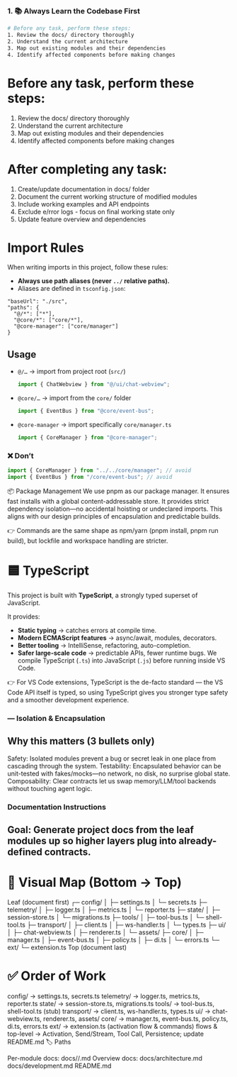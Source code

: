 ### 1. 📚 **Always Learn the Codebase First**

```bash
# Before any task, perform these steps:
1. Review the docs/ directory thoroughly
2. Understand the current architecture
3. Map out existing modules and their dependencies
4. Identify affected components before making changes
```

# Before any task, perform these steps:

1. Review the docs/ directory thoroughly
2. Understand the current architecture
3. Map out existing modules and their dependencies
4. Identify affected components before making changes

# After completing any task:

1. Create/update documentation in docs/ folder
2. Document the current working structure of modified modules
3. Include working examples and API endpoints
4. Exclude e/rror logs - focus on final working state only
5. Update feature overview and dependencies

# Import Rules

When writing imports in this project, follow these rules:

- **Always use path aliases (never `../` relative paths).**
- Aliases are defined in `tsconfig.json`:

```jsonc
"baseUrl": "./src",
"paths": {
  "@/*": ["*"],
  "@core/*": ["core/*"],
  "@core-manager": ["core/manager"]
}
```

## Usage

- `@/…` → import from project root (`src/`)
  ```ts
  import { ChatWebview } from "@/ui/chat-webview";
  ```
- `@core/…` → import from the `core/` folder
  ```ts
  import { EventBus } from "@core/event-bus";
  ```
- `@core-manager` → import specifically `core/manager.ts`
  ```ts
  import { CoreManager } from "@core-manager";
  ```

### ❌ Don’t

```ts
import { CoreManager } from "../../core/manager"; // avoid
import { EventBus } from "/core/event-bus"; // avoid
```

📦 Package Management
We use pnpm as our package manager.
It ensures fast installs with a global content-addressable store.
It provides strict dependency isolation—no accidental hoisting or undeclared imports.
This aligns with our design principles of encapsulation and predictable builds.

👉 Commands are the same shape as npm/yarn (pnpm install, pnpm run build), but lockfile and workspace handling are stricter.

# 🟦 TypeScript

This project is built with **TypeScript**, a strongly typed superset of JavaScript.

It provides:

- **Static typing** → catches errors at compile time.
- **Modern ECMAScript features** → async/await, modules, decorators.
- **Better tooling** → IntelliSense, refactoring, auto-completion.
- **Safer large-scale code** → predictable APIs, fewer runtime bugs.
  We compile TypeScript (`.ts`) into JavaScript (`.js`) before running inside VS Code.

👉 For VS Code extensions, TypeScript is the de-facto standard — the VS Code API itself is typed, so using TypeScript gives you stronger type safety and a smoother development experience.

### — Isolation & Encapsulation

## Why this matters (3 bullets only)

Safety: Isolated modules prevent a bug or secret leak in one place from cascading through the system.
Testability: Encapsulated behavior can be unit-tested with fakes/mocks—no network, no disk, no surprise global state.
Composability: Clear contracts let us swap memory/LLM/tool backends without touching agent logic.

### Documentation Instructions

## Goal: Generate project docs from the leaf modules up so higher layers plug into already-defined contracts.

# 📐 Visual Map (Bottom → Top)

Leaf (document first)
┌─ config/
│ ├─ settings.ts
│ └─ secrets.ts
├─ telemetry/
│ ├─ logger.ts
│ ├─ metrics.ts
│ └─ reporter.ts
├─ state/
│ ├─ session-store.ts
│ └─ migrations.ts
├─ tools/
│ ├─ tool-bus.ts
│ └─ shell-tool.ts
├─ transport/
│ ├─ client.ts
│ ├─ ws-handler.ts
│ └─ types.ts
├─ ui/
│ ├─ chat-webview.ts
│ ├─ renderer.ts
│ └─ assets/
├─ core/
│ ├─ manager.ts
│ ├─ event-bus.ts
│ ├─ policy.ts
│ ├─ di.ts
│ └─ errors.ts
└─ ext/
└─ extension.ts
Top (document last)

# ✅ Order of Work

config/ → settings.ts, secrets.ts
telemetry/ → logger.ts, metrics.ts, reporter.ts
state/ → session-store.ts, migrations.ts
tools/ → tool-bus.ts, shell-tool.ts (stub)
transport/ → client.ts, ws-handler.ts, types.ts
ui/ → chat-webview.ts, renderer.ts, assets/
core/ → manager.ts, event-bus.ts, policy.ts, di.ts, errors.ts
ext/ → extension.ts (activation flow & commands)
flows & top-level → Activation, Send/Stream, Tool Call, Persistence; update README.md
🏷️ Paths

Per-module docs: docs/<module>/<file>.md
Overview docs:
docs/architecture.md
docs/development.md
README.md
